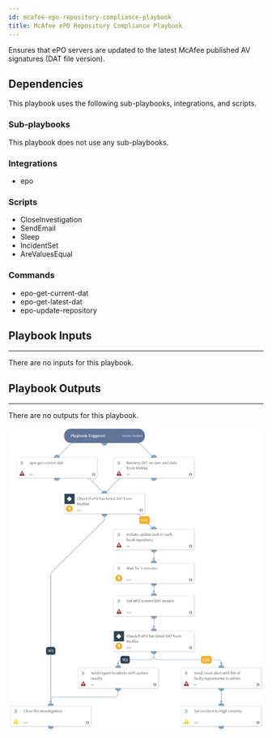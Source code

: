 ```yaml
---
id: mcafee-epo-repository-compliance-playbook
title: McAfee ePO Repository Compliance Playbook
---
```


Ensures that ePO servers are updated to the latest McAfee published AV signatures (DAT file version).

## Dependencies
This playbook uses the following sub-playbooks, integrations, and scripts.

### Sub-playbooks
This playbook does not use any sub-playbooks.

### Integrations
* epo

### Scripts
* CloseInvestigation
* SendEmail
* Sleep
* IncidentSet
* AreValuesEqual

### Commands
* epo-get-current-dat
* epo-get-latest-dat
* epo-update-repository

## Playbook Inputs
---
There are no inputs for this playbook.

## Playbook Outputs
---
There are no outputs for this playbook.

![McAfee_ePO_Repository_Compliance_Playbook](https://github.com/ElazarK/content-docs/blob/master/images/playbooks/McAfee_ePO_Repository_Compliance_Playbook.png)
